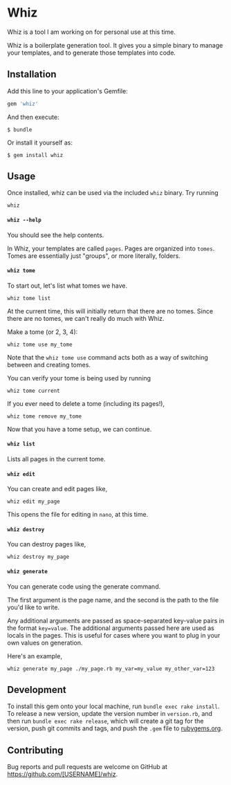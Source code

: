 # Whiz

Whiz is a tool I am working on for personal use at this time.

Whiz is a boilerplate generation tool. It gives you a simple binary to manage your templates, and to generate those templates into code.

## Installation

Add this line to your application's Gemfile:

```ruby
gem 'whiz'
```

And then execute:

    $ bundle

Or install it yourself as:

    $ gem install whiz

## Usage

Once installed, whiz can be used via the included `whiz` binary. Try running

```
whiz
```

#### `whiz --help`
You should see the help contents.

In Whiz, your templates are called `pages`. Pages are organized into `tomes`. Tomes are essentially just "groups", or more literally, folders.

#### `whiz tome`
To start out, let's list what tomes we have.

```
whiz tome list
```

At the current time, this will initially return that there are no tomes. Since there are no tomes, we can't really do much with Whiz. 

Make a tome (or 2, 3, 4):

```
whiz tome use my_tome
```

Note that the `whiz tome use` command acts both as a way of switching between and creating tomes.

You can verify your tome is being used by running

```
whiz tome current
```

If you ever need to delete a tome (including its pages!),

```
whiz tome remove my_tome
```

Now that you have a tome setup, we can continue.

#### `whiz list`

Lists all pages in the current tome.

#### `whiz edit`

You can create and edit pages like,

```
whiz edit my_page
```

This opens the file for editing in `nano`, at this time.

#### `whiz destroy`

You can destroy pages like,

```
whiz destroy my_page
```

#### `whiz generate`

You can generate code using the generate command.

The first argument is the page name, and the second is the path to the file you'd like to write.

Any additional arguments are passed as space-separated key-value pairs in the format `key=value`. The additional arguments passed here are used as locals in the pages. This is useful for cases where you want to plug in your own values on generation.

Here's an example,

```
whiz generate my_page ./my_page.rb my_var=my_value my_other_var=123
```

## Development

To install this gem onto your local machine, run `bundle exec rake install`. To release a new version, update the version number in `version.rb`, and then run `bundle exec rake release`, which will create a git tag for the version, push git commits and tags, and push the `.gem` file to [rubygems.org](https://rubygems.org).

## Contributing

Bug reports and pull requests are welcome on GitHub at https://github.com/[USERNAME]/whiz.

